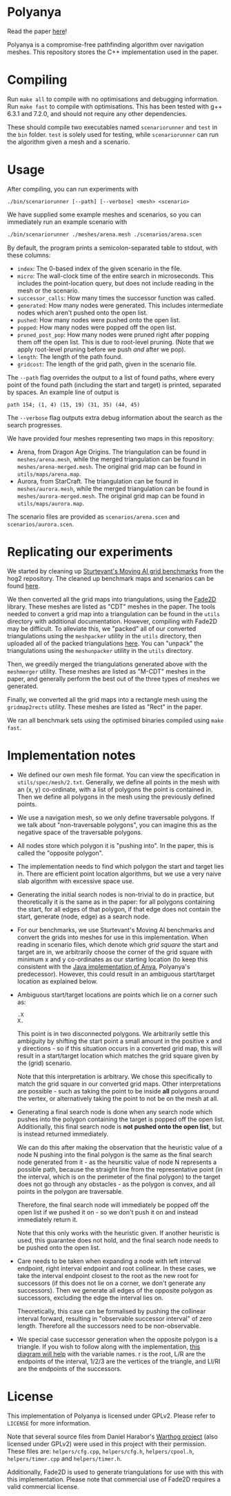 # Polyanya

Read the paper [here](http://www.ijcai.org/proceedings/2017/0070.pdf)!

Polyanya is a compromise-free pathfinding algorithm over navigation meshes.
This repository stores the C++ implementation used in the paper.


# Compiling

Run `make all` to compile with no optimisations and debugging information.
Run `make fast` to compile with optimisations. This has been tested with g++
6.3.1 and 7.2.0, and should not require any other dependencies.

These should compile two executables named `scenariorunner` and `test` in
the `bin` folder. `test` is solely used for testing, while `scenariorunner`
can run the algorithm given a mesh and a scenario.


# Usage

After compiling, you can run experiments with

```
./bin/scenariorunner [--path] [--verbose] <mesh> <scenario>
```

We have supplied some example meshes and scenarios, so you can immediately
run an example scenario with

```bash
./bin/scenariorunner ./meshes/arena.mesh ./scenarios/arena.scen
```


By default, the program prints a semicolon-separated table to stdout, with
these columns:

- `index`: The 0-based index of the given scenario in the file.
- `micro`: The wall-clock time of the entire search in microseconds.
  This includes the point-location query, but does not include reading in the
  mesh or the scenario.
- `successor_calls`: How many times the successor function was called.
- `generated`: How many nodes were generated. This includes intermediate nodes
  which aren't pushed onto the open list.
- `pushed`: How many nodes were pushed onto the open list.
- `popped`: How many nodes were popped off the open list.
- `pruned_post_pop`: How many nodes were pruned right after popping them off
  the open list. This is due to root-level pruning. (Note that we apply
  root-level pruning before we push *and* after we pop).
- `length`: The length of the path found.
- `gridcost`: The length of the grid path, given in the scenario file.

The `--path` flag overrides the output to a list of found paths, where every
point of the found path (including the start and target) is printed,
separated by spaces. An example line of output is
```
path 154; (1, 4) (15, 19) (31, 35) (44, 45)
```

The `--verbose` flag outputs extra debug information about the search as
the search progresses.

We have provided four meshes representing two maps in this repository:
- Arena, from Dragon Age Origins. The triangulation can be found in
  `meshes/arena.mesh`, while the merged triangulation can be found in
  `meshes/arena-merged.mesh`. The original grid map can be found in
  `utils/maps/arena.map`.
- Aurora, from StarCraft. The triangulation can be found in
  `meshes/aurora.mesh`, while the merged triangulation can be found in
  `meshes/aurora-merged.mesh`. The original grid map can be found in
  `utils/maps/aurora.map`.

The scenario files are provided as `scenarios/arena.scen` and
`scenarios/aurora.scen`.


# Replicating our experiments

We started by cleaning up
[Sturtevant's Moving AI grid benchmarks](http://movingai.com/benchmarks/)
from the hog2 repository.
The cleaned up benchmark maps and scenarios can be found
[here](https://gitlab.erc.monash.edu.au/mlcui1/movingai-benchmarks).

We then converted all the grid maps into triangulations, using the
[Fade2D](http://www.geom.at/fade2d/html/)
library. These meshes are listed as "CDT" meshes in the paper. 
The tools needed to convert a grid map into a triangulation can be
found in the `utils` directory with additional documentation. However,
compiling with Fade2D may be difficult. To alleviate this, we "packed" all
of our converted triangulations using the `meshpacker` utility in the `utils`
directory, then uploaded all of the packed triangulations
[here](https://gitlab.erc.monash.edu.au/mlcui1/polyanya-triangulations-packed).
You can "unpack" the triangulations using the `meshunpacker` utility in the
`utils` directory.

Then, we greedily merged the triangulations generated above with the
`meshmerger` utility. These meshes are listed as "M-CDT" meshes in the paper,
and generally perform the best out of the three types of meshes we generated.

Finally, we converted all the grid maps into a rectangle mesh using the
`gridmap2rects` utility. These meshes are listed as "Rect" in the paper.

We ran all benchmark sets using the optimised binaries compiled using
`make fast`.


# Implementation notes

- We defined our own mesh file format. You can view the specification in
  `utils/spec/mesh/2.txt`. Generally, we define all points in the mesh with an
  (x, y) co-ordinate, with a list of polygons the point is contained in. Then
  we define all polygons in the mesh using the previously defined points.

- We use a navigation mesh, so we only define traversable polygons. If we talk
  about "non-traversable polygons", you can imagine this as the negative space
  of the traversable polygons.

- All nodes store which polygon it is "pushing into". In the paper, this is
  called the "opposite polygon".

- The implementation needs to find which polygon the start and target lies in.
  There are efficient point location algorithms, but we use a very naive slab
  algorithm with excessive space use.

- Generating the initial search nodes is non-trivial to do in practice, but
  theoretically it is the same as in the paper: for all polygons containing
  the start, for all edges of that polygon, if that edge does not contain the
  start, generate (node, edge) as a search node.

- For our benchmarks, we use Sturtevant's Moving AI benchmarks and convert the
  grids into meshes for use in this implementation.
  When reading in scenario files, which denote which *grid square* the start
  and target are in, we arbitrarily choose the corner of the grid square with
  minimum x and y co-ordinates as our starting location (to keep this
  consistent with the
  [Java implementation of Anya](http://bitbucket.org/dharabor/pathfinding),
  Polyanya's predecessor). However, this could result in an ambiguous
  start/target location as explained below.

- Ambiguous start/target locations are points which lie on a corner such as:
  ```
  .X
  X.
  ```
  This point is in two disconnected polygons. We arbitrarily settle this
  ambiguity by shifting the start point a small amount in the positive x and
  y directions - so if this situation occurs in a converted grid map, this
  will result in a start/target location which matches the grid square given
  by the (grid) scenario.

  Note that this interpretation is arbitrary. We chose this specifically
  to match the grid square in our converted grid maps. Other interpretations
  are possible - such as taking the point to be inside **all** polygons around
  the vertex, or alternatively taking the point to not be on the mesh at all.

- Generating a final search node is done when any search node which pushes
  into the polygon containing the target is popped off the open list.
  Additionally, this final search node is **not pushed onto the open list**,
  but is instead returned immediately.

  We can do this after making the observation that the heuristic value of a
  node N pushing into the final polygon is the same as the final search node
  generated from it - as the heursitic value of node N represents a possible
  path, because the straight line from the representative point (in the
  interval, which is on the perimeter of the final polygon) to the target
  does not go through any obstacles - as the polygon is convex, and all points
  in the polygon are traversable.

  Therefore, the final search node will immediately be popped off the open
  list if we pushed it on - so we don't push it on and instead immediately
  return it.

  Note that this only works with the heuristic given. If another heuristic
  is used, this guarantee does not hold, and the final search node needs to
  be pushed onto the open list.

- Care needs to be taken when expanding a node with left interval endpoint,
  right interval endpoint and root collinear. In these cases, we take the
  interval endpoint closest to the root as the new root for successors (if this
  does not lie on a corner, we don't generate any successors). Then we generate
  all edges of the opposite polygon as successors, excluding the edge the
  interval lies on.

  Theoretically, this case can be formalised by pushing the collinear interval
  forward, resulting in "observable successor interval" of zero length.
  Therefore all the successors need to be non-observable.

- We special case successor generation when the opposite polygon is a triangle.
  If you wish to follow along with the implementation,
  [this diagram will help](https://i.imgur.com/1mIzQIY.jpg) with the variable
  names. r is the root, L/R are the endpoints of the interval, 1/2/3 are
  the vertices of the triangle, and LI/RI are the endpoints of the successors.


# License

This implementation of Polyanya is licensed under GPLv2. Please refer to
`LICENSE` for more information.

Note that several source files from Daniel Harabor's
[Warthog project](https://bitbucket.org/dharabor/pathfinding)
(also licensed under GPLv2) were used in this project with their permission.
These files are:
`helpers/cfg.cpp`, `helpers/cfg.h`, `helpers/cpool.h`, `helpers/timer.cpp` and
`helpers/timer.h`.

Additionally, Fade2D is used to generate triangulations for use with this
with this implementation. Please note that commercial use of Fade2D requires
a valid commercial license.
